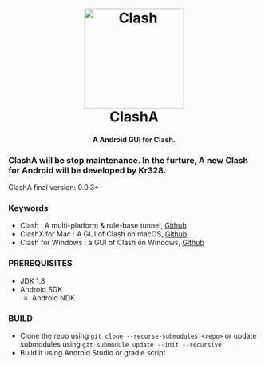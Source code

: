 <h1 align="center">
  <img src="https://github.com/ccg2018/ClashA/raw/master/docs/logo.png" alt="Clash" width="200">
  <br>
  ClashA
  <br>
</h1>

<h4 align="center">A Android GUI for Clash.</h4>

### ClashA will be stop maintenance. In the furture, A new Clash for Android will be developed by Kr328.

ClashA final version: 0.0.3+

### Keywords
- Clash : A multi-platform & rule-base tunnel, [Github](https://github.com/Dreamacro/clash)
- ClashX for Mac : A GUI of Clash on macOS, [Github](https://github.com/yichengchen/clashX)
- Clash for Windows :  a GUI of Clash on Windows, [Github](https://raw.githubusercontent.com/Fndroid/clash_for_windows_pkg)


### PREREQUISITES

* JDK 1.8
* Android SDK
  - Android NDK

### BUILD

* Clone the repo using `git clone --recurse-submodules <repo>` or update submodules using `git submodule update --init --recursive`
* Build it using Android Studio or gradle script


